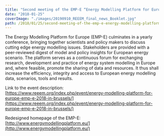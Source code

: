 ```yaml
---
title: "Second meeting of the EMP-E “Energy Modelling Platform for Europe”"
date: "2018-01-25"
coverImage: "./images/20190910_REEEM_final_news_Booklet.jpg"
path: /2018/01/25/second-meeting-of-the-emp-e-energy-modelling-platform-for-europe/
---
```


The Energy Modelling Platform for Europe (EMP-E) culminates in a yearly conference, bringing together scientists and policy makers to discuss cutting edge energy modelling issues. Stakeholders are provided with a peer-reviewed digest of model and policy insights for European energy scenario. The platform serves as a continuous forum for exchanging research, development and practice of energy system modelling in Europe and, where feasible, promote the sharing of data and resources. It thus shall increase the efficiency, integrity and access to European energy modelling data, scenarios, tools and results.

Link to the event description: [https://www.reeem.org/index.php/event/energy-modelling-platform-for-europe-emp-e-2018-in-brussels/](https://www.reeem.org/index.php/event/energy-modelling-platform-for-europe-emp-e-2018-in-brussels/)

Redesigned homepage of the EMP-E: [http://www.energymodellingplatform.eu/](http://www.energymodellingplatform.eu/)
